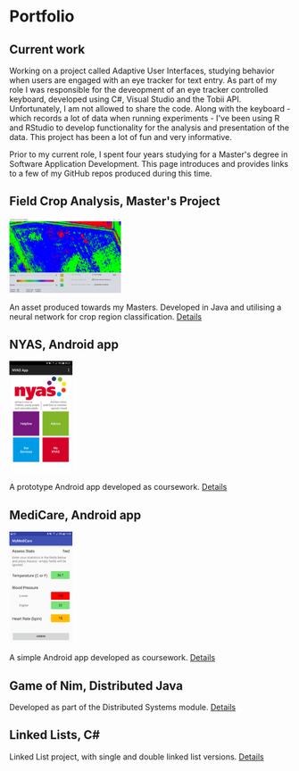 # Portfolio

## Current work
Working on a project called Adaptive User Interfaces, studying behavior when users are engaged with an eye tracker for text entry. As part of my role I was responsible for the deveopment of an eye tracker controlled keyboard, developed using C#, Visual Studio and the Tobii API. Unfortunately, I am not allowed to share the code. Along with the keyboard - which records a lot of data when running experiments - I've been using R and RStudio to develop functionality for the analysis and presentation of the data. This project has been a lot of fun and very informative.

Prior to my current role, I spent four years studying for a Master's degree in Software Application Development. This page introduces and provides links to a few of my GitHub repos produced during this time.


## Field Crop Analysis, Master's Project

<img width="200" src="Screenshots/FieldCropAnalysis.png" alt="Field crop analysis">

An asset produced towards my Masters. Developed in Java and utilising a neural network for crop region classification. 
[Details](https://github.com/cnicholas63/FieldCropAnalysis)

## NYAS, Android app
<img height="200" src="Screenshots/NYAS.png" alt="Field crop analysis">

A prototype Android app developed as coursework. 
[Details](https://github.com/cnicholas63/NYAS_Final)


## MediCare, Android app
<img height="200" src="Screenshots/MyMediCare.png" alt="Field crop analysis">

A simple Android app developed as coursework.
[Details](https://github.com/cnicholas63/MyMediCare)

## Game of Nim, Distributed Java
Developed as part of the Distributed Systems module.
[Details](https://github.com/cnicholas63/GameOfNim)

## Linked Lists, C# 
Linked List project, with single and double linked list versions.
[Details](https://github.com/cnicholas63/Linked-Lists)
